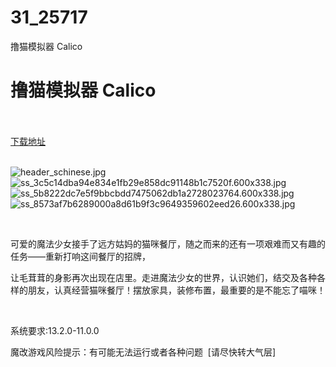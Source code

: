 # 31_25717
撸猫模拟器 Calico
# 撸猫模拟器 Calico
 <br/></br>
[下载地址](https://www.switch520.cc/article/25717 "下载地址")
<br/></br>

<p><img title="header_schinese.jpg" src="https://www.switch520.cc/muke_img/2021_12_19_5b0bde41b9578.jpg" alt="header_schinese.jpg"><br>
<img title="ss_3c5c14dba94e834e1fb29e858dc91148b1c7520f.600x338.jpg" src="https://www.switch520.cc/muke_img/2021_12_19_08b85b5634639.jpg" alt="ss_3c5c14dba94e834e1fb29e858dc91148b1c7520f.600x338.jpg"><br>
<img title="ss_5b8222dc7e5f9bbcbdd7475062db1a2728023764.600x338.jpg" src="https://www.switch520.cc/muke_img/2021_12_19_4d5068ea8207a.jpg" alt="ss_5b8222dc7e5f9bbcbdd7475062db1a2728023764.600x338.jpg"><br>
<img title="ss_8573af7b6289000a8d61b9f3c9649359602eed26.600x338.jpg" src="https://www.switch520.cc/muke_img/2021_12_19_a70353b3f2892.jpg" alt="ss_8573af7b6289000a8d61b9f3c9649359602eed26.600x338.jpg"></p>
<p>&nbsp;</p>
<p>可爱的魔法少女接手了远方姑妈的猫咪餐厅，随之而来的还有一项艰难而又有趣的任务——重新打响这间餐厅的招牌，</p>
<p>让毛茸茸的身影再次出现在店里。走进魔法少女的世界，认识她们，结交及各种各样的朋友，认真经营猫咪餐厅！摆放家具，装修布置，最重要的是不能忘了喵咪！</p>
<p>&nbsp;</p>
<p>系统要求:13.2.0-11.0.0</p>
<p>魔改游戏风险提示：有可能无法运行或者各种问题 &nbsp;[请尽快转大气层]</p>



